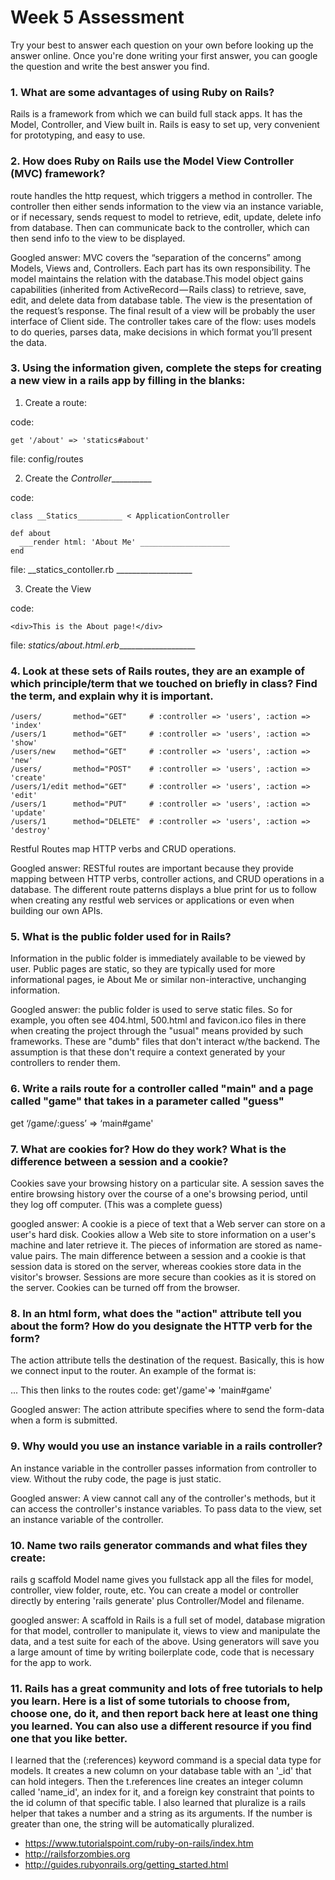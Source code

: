 # Week 5 Assessment

Try your best to answer each question on your own before looking up the answer online. Once you're done writing your first answer, you can google the question and write the best answer you find.

### 1. What are some advantages of using Ruby on Rails?  
Rails is a framework from which we can build full stack apps. It has the Model, Controller, and View built in. Rails is easy to set up, very convenient for prototyping, and easy to use.

### 2. How does Ruby on Rails use the Model View Controller (MVC) framework?
route handles the http request, which triggers a method in controller.  The controller then either sends information to the view via an instance variable, or if necessary, sends request to model to retrieve, edit, update, delete info from database. Then can communicate back to the controller, which can then send info to the view to be displayed.

Googled answer: MVC covers the “separation of the concerns” among Models, Views and, Controllers. Each part has its own responsibility. The model maintains the relation with the database.This model object gains capabilities (inherited from ActiveRecord — Rails class) to retrieve, save, edit, and delete data from database table. The view is the presentation of the request’s response. The final result of a view will be probably the user interface of Client side.  The controller takes care of the flow: uses models to do queries, parses data, make decisions in which format you’ll present the data.
 

### 3. Using the information given, complete the steps for creating a new view in a rails app by filling in the blanks:

  1. Create a route:

  code:
  ```
  get '/about' => 'statics#about'
  ```
  file: config/routes

  2. Create the _Controller___________

  code:
  ```
  class __Statics__________ < ApplicationController

  def about
    ___render html: 'About Me' ____________________
  end
  ```

  file: __statics_contoller.rb ___________________

  3. Create the View

  code:

  ```
  <div>This is the About page!</div>
  ```

  file: _statics/about.html.erb____________________


### 4. Look at these sets of Rails routes, they are an example of which principle/term that we touched on briefly in class? Find the term, and explain why it is important.

```
/users/       method="GET"     # :controller => 'users', :action => 'index'
/users/1      method="GET"     # :controller => 'users', :action => 'show'
/users/new    method="GET"     # :controller => 'users', :action => 'new'
/users/       method="POST"    # :controller => 'users', :action => 'create'
/users/1/edit method="GET"     # :controller => 'users', :action => 'edit'
/users/1      method="PUT"     # :controller => 'users', :action => 'update'
/users/1      method="DELETE"  # :controller => 'users', :action => 'destroy'
```
Restful Routes map HTTP verbs and CRUD operations.

Googled answer: RESTful routes are important because they provide mapping between HTTP verbs, controller actions, and CRUD operations in a database. The different route patterns displays a blue print for us to follow when creating any restful web services or applications or even when building our own APIs.

### 5. What is the public folder used for in Rails?
Information in the public folder is immediately available to be viewed by user. Public pages are static, so they are typically used for more informational pages, ie About Me or similar non-interactive, unchanging information.

Googled answer: the public folder is used to serve static files. So for example, you often see 404.html, 500.html and favicon.ico files in there when creating the project through the "usual" means provided by such frameworks. These are "dumb" files that don't interact w/the backend. The assumption is that these don't require a context generated by your controllers to render them.

### 6. Write a rails route for a controller called "main" and a page called "game" that takes in a parameter called "guess"
get ‘/game/:guess’ => ‘main#game'

### 7. What are cookies for? How do they work? What is the difference between a session and a cookie?
Cookies save your browsing history on a particular site. A session saves the entire browsing history over the course of a one's browsing period, until they log off computer. (This was a complete guess)

googled answer: A cookie is a piece of text that a Web server can store on a user's hard disk. Cookies allow a Web site to store information on a user's machine and later retrieve it. The pieces of information are stored as name-value pairs. The main difference between a session and a cookie is that session data is stored on the server, whereas cookies store data in the visitor's browser. Sessions are more secure than cookies as it is stored on the server. Cookies can be turned off from the browser.

### 8. In an html form, what does the "action" attribute tell you about the form?  How do you designate the HTTP verb for the form?
The action attribute tells the destination of the request. Basically, this is how we connect input to the router. An example of the format is:
<form action = 'get' method = 'game'> ...  This then links to the routes code: get'/game'=> 'main#game'

Googled answer:  The action attribute specifies where to send the form-data when a form is submitted.

### 9. Why would you use an instance variable in a rails controller?
  An instance variable in the controller passes information from controller to view.   Without the ruby code, the page is just static.  

  Googled answer:  A view cannot call any of the controller's methods, but it can access the controller's instance variables. To pass data to the view, set an instance variable of the controller.

### 10. Name two rails generator commands and what files they create:
rails g scaffold Model name gives you fullstack app all the files for model, controller, view folder, route, etc. You can create a model or controller directly by entering  'rails generate'  plus Controller/Model and filename.  

googled answer:  A scaffold in Rails is a full set of model, database migration for that model, controller to manipulate it, views to view and manipulate the data, and a test suite for each of the above. Using generators will save you a large amount of time by writing boilerplate code, code that is necessary for the app to work.


### 11. Rails has a great community and lots of free tutorials to help you learn. Here is a list of some tutorials to choose from, choose one, do it, and then report back here at least one thing you learned. You can also use a different resource if you find one that you like better.
I learned that the (:references) keyword command is a special data type for models. It creates a new column on your database table with an '_id' that can hold integers.  Then the t.references line creates an integer column called 'name_id', an index for it, and a foreign key constraint that points to the id column of that specific table.  I also learned that pluralize is a rails helper that takes a number and a string as its arguments. If the number is greater than one, the string will be automatically pluralized. 
- https://www.tutorialspoint.com/ruby-on-rails/index.htm
- http://railsforzombies.org
- http://guides.rubyonrails.org/getting_started.html
